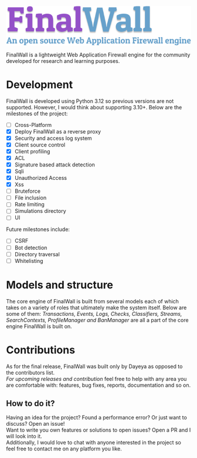<div align="center">
    <img src="https://github.com/dayeya/FinalWall/blob/main/web/frontend/src/assets/fwbanner.png">
</div>

FinalWall is a lightweight Web Application Firewall engine for the community developed for research and learning purposes.

# Development
FinalWall is developed using Python 3.12 so previous versions are not supported. However, I would think about supporting 3.10+.
Below are the milestones of the project:

- [ ] Cross-Platform
- [X] Deploy FinalWall as a reverse proxy
- [X] Security and access log system
- [X] Client source control
- [X] Client profiling
- [X] ACL
- [X] Signature based attack detection
- [X] Sqli
- [X] Unauthorized Access
- [X] Xss
- [ ] Bruteforce
- [ ] File inclusion
- [ ] Rate limiting
- [ ] Simulations directory
- [ ] UI

Future milestones include:
- [ ] CSRF
- [ ] Bot detection
- [ ] Directory traversal
- [ ] Whitelisting

# Models and structure
The core engine of FinalWall is built from several models each of which takes on a variety of roles that ultimately make the system itself. 
Below are some of them: *Transactions, Events, 
Logs, Checks, Classifiers, Streams, SearchContexts, ProfileManager and BanManager* are all a part of the core engine FinalWall is built on.

# Contributions
As for  the final release, FinalWall was built only by Dayeya as opposed to the contributors list.<br>
*For upcoming releases and contribution* feel free to help with any area you are comfortable with: features, bug fixes,
reports, documentation and so on.

## How to do it?
Having an idea for the project? Found a performance error? Or just want to discuss? Open an issue!<br>
Want to write you own features or solutions to open issues? Open a PR and I will look into it.<br>
Additionally, I would love to chat with anyone interested in the project so feel free to contact me on any platform you like.
